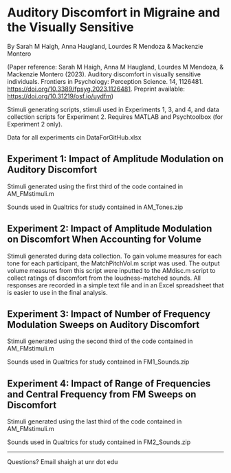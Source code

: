 # Auditory Discomfort in Migraine and the Visually Sensitive

By Sarah M Haigh, Anna Haugland, Lourdes R Mendoza & Mackenzie Montero

(Paper reference: Sarah M Haigh, Anna M Haugland, Lourdes M Mendoza, & Mackenzie Montero (2023). Auditory discomfort in visually sensitive individuals. Frontiers in Psychology: Perception Science. 14, 1126481. https://doi.org/10.3389/fpsyg.2023.1126481. Preprint available: https://doi.org/10.31219/osf.io/uydfm)


Stimuli generating scripts, stimuli used in Experiments 1, 3, and 4, and data collection scripts for Experiment 2.
Requires MATLAB and Psychtoolbox (for Experiment 2 only).

Data for all experiments cin DataForGitHub.xlsx

## Experiment 1: Impact of Amplitude Modulation on Auditory Discomfort
Stimuli generated using the first third of the code contained in AM_FMstimuli.m

Sounds used in Qualtrics for study contained in AM_Tones.zip

## Experiment 2: Impact of Amplitude Modulation on Discomfort When Accounting for Volume
Stimuli generated during data collection. To gain volume measures for each tone for each participant, the MatchPitchVol.m script was used. The output volume measures from this script were inputted to the AMdisc.m script to collect ratings of discomfort from the loudness-matched sounds. All responses are recorded in a simple text file and in an Excel spreadsheet that is easier to use in the final analysis.

## Experiment 3: Impact of Number of Frequency Modulation Sweeps on Auditory Discomfort
Stimuli generated using the second third of the code contained in AM_FMstimuli.m

Sounds used in Qualtrics for study contained in FM1_Sounds.zip

## Experiment 4: Impact of Range of Frequencies and Central Frequency from FM Sweeps on Discomfort
Stimuli generated using the last third of the code contained in AM_FMstimuli.m

Sounds used in Qualtrics for study contained in FM2_Sounds.zip

____
Questions? Email shaigh at unr dot edu
